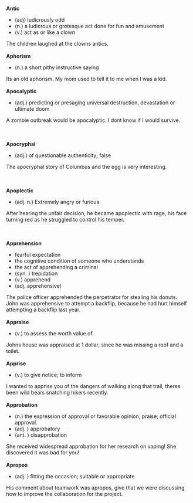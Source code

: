 **Antic**
- (adj) ludicrously odd
- (n.) a ludicrous or grotesque act done for fun and amusement
- (v.) act as or like a clown

The children laughed at the clowns antics. 
<br><br>
**Aphorism**
- (n.) a short pithy instructive saying

Its an old aphorism. My mom used to tell it to me when I was a kid.
<br>
<br>
**Apocalyptic**
- (adj.) predicting or presaging universal destruction, devastation or ultimate doom

A zombie outbreak would be apocalyptic. I dont know if I would survive.

<br><br>
**Apocryphal**
- (adj.) of questionable authenticity; false

 The apocryphal story of Columbus and the egg is very interesting.

<br><br>
**Apoplectic**
- (adj. n.) Extremely angry or furious

After hearing the unfair decision, he became apoplectic with rage, his face turning red as he struggled to control his temper.

<br><br>
**Apprehension**
- fearful expectation
- the cognitive condition of someone who understands
- the act of apprehending a criminal
- (syn. ) trepidation
- (v.) apprehend
- (adj. apprehensive)

The police officer apprehended the perpetrator for stealing his donuts.<br> 
John was apprehensive to attempt a backflip, because he had hurt himself attempting a backflip last year.
<br><br>
**Appraise** 
- (v.) to assess the worth value of

Johns house was appraised at 1 dollar, since he was missing a roof and a toilet.
<br><br>
**Apprise**
- (v.) to give notice; to inform

I wanted to apprise you of the dangers of walking along that trail, theres been wild bears snatching hikers recently.
<br><br>
**Approbation**
- (n.) the expression of approval or favorable opinion, praise; official approval.
- (adj. ) approbatory
- (ant. ) disapprobation

She received widespread approbation for her research on vaping! She discovered it was bad for you!
<br>
<br>
**Apropos**
- (adj. ) fitting the occasion; suitable or appropriate

His comment about teamwork was apropos, give that we were discussing how to improve the collaboration for the project.


